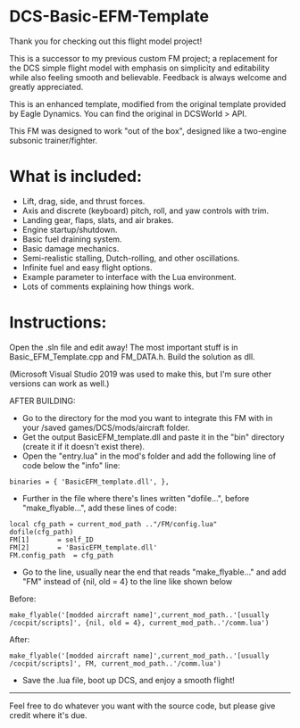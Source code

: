 # DCS-Basic-EFM-Template
Thank you for checking out this flight model project!

This is a successor to my previous custom FM project; a replacement for the DCS simple flight model with emphasis on simplicity and editability while also feeling smooth and believable.
Feedback is always welcome and greatly appreciated.

This is an enhanced template, modified from the original template provided by Eagle Dynamics.
You can find the original in DCSWorld > API.

This FM was designed to work "out of the box", designed like a two-engine subsonic trainer/fighter.

# What is included:
- Lift, drag, side, and thrust forces.
- Axis and discrete (keyboard) pitch, roll, and yaw controls with trim.
- Landing gear, flaps, slats, and air brakes.
- Engine startup/shutdown.
- Basic fuel draining system.
- Basic damage mechanics.
- Semi-realistic stalling, Dutch-rolling, and other oscillations.
- Infinite fuel and easy flight options.
- Example parameter to interface with the Lua environment.
- Lots of comments explaining how things work.

# Instructions:

Open the .sln file and edit away! The most important stuff is in Basic_EFM_Template.cpp and FM_DATA.h. 
Build the solution as dll. 

(Microsoft Visual Studio 2019 was used to make this, but I'm sure other versions can work as well.)

AFTER BUILDING:
- Go to the directory for the mod you want to integrate this FM with in your /saved games/DCS/mods/aircraft folder.
- Get the output BasicEFM_template.dll and paste it in the "bin" directory (create it if it doesn't exist there).
- Open the "entry.lua" in the mod's folder and add the following line of code below the "info" line:
```
binaries = { 'BasicEFM_template.dll', },
```

- Further in the file where there's lines written "dofile...", before "make_flyable...", add these lines of code:

```
local cfg_path = current_mod_path .."/FM/config.lua"
dofile(cfg_path)
FM[1] 		= self_ID
FM[2] 		= 'BasicEFM_template.dll'
FM.config_path 	= cfg_path
```

- Go to the line, usually near the end that reads "make_flyable..." and add "FM" instead of {nil, old = 4} to the line like shown below

Before:
```
make_flyable('[modded aircraft name]',current_mod_path..'[usually /cocpit/scripts]', {nil, old = 4}, current_mod_path..'/comm.lua')
```

After:
```
make_flyable('[modded aircraft name]',current_mod_path..'[usually /cocpit/scripts]', FM, current_mod_path..'/comm.lua')
```

- Save the .lua file, boot up DCS, and enjoy a smooth flight!

---------------------------------------------------------------------

Feel free to do whatever you want with the source code, but please give credit where it's due.
